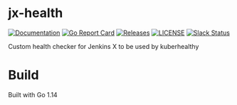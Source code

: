 # jx-health

[![Documentation](https://godoc.org/github.com/jenkins-x-plugins/jx-kh-check?status.svg)](https://pkg.go.dev/mod/github.com/jenkins-x-plugins/jx-kh-check)
[![Go Report Card](https://goreportcard.com/badge/github.com/jenkins-x-plugins/jx-kh-check)](https://goreportcard.com/report/github.com/jenkins-x-plugins/jx-kh-check)
[![Releases](https://img.shields.io/github/release-pre/jenkins-x-plugins/jx-kh-check.svg)](https://github.com/jenkins-x-plugins/jx-kh-check/releases)
[![LICENSE](https://img.shields.io/github/license/jenkins-x-plugins/jx-kh-check.svg)](https://github.com/jenkins-x-plugins/jx-kh-check/blob/master/LICENSE)
[![Slack Status](https://img.shields.io/badge/slack-join_chat-white.svg?logo=slack&style=social)](https://slack.k8s.io/)

Custom health checker for Jenkins X to be used by kuberhealthy

# Build

Built with Go 1.14